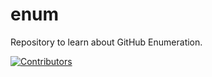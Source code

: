 # enum
Repository to learn about GitHub Enumeration.
























































































































































































































[![Contributors](https://img.shields.io/badge/Contributors-3-brightgreen)](https://github.com/EurydiceCorp/enum/graphs/contributors)
